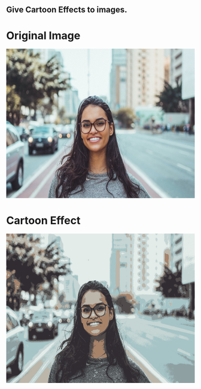 ## Give Cartoon Effects to images.

# Original Image
<img src="https://github.com/prateekmaj21/Image-Processing-Tasks/blob/main/Cartoon%20Effect%20to%20Photos%20Type%202/person1.jpeg" width="800" height="400"/>

# Cartoon Effect
<img src="https://github.com/prateekmaj21/Image-Processing-Tasks/blob/main/Cartoon%20Effect%20to%20Photos%20Type%202/cartoon_final.jpg" width="800" height="400"/>
